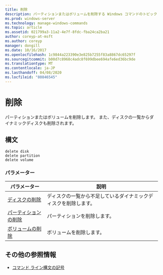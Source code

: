 ```yaml
---
title: 削除
description: パーティションまたはボリュームを削除する Windows コマンドのトピック「削除」を参照してください。
ms.prod: windows-server
ms.technology: manage-windows-commands
ms.topic: article
ms.assetid: 021799a3-11a2-4e7f-8fdc-fba24ca2ba21
author: coreyp-at-msft
ms.author: coreyp
manager: dongill
ms.date: 10/16/2017
ms.openlocfilehash: 1c9844a223390e3e825b7255f83a8867dc65297f
ms.sourcegitcommit: b00d7c8968c4adc8f699dbee694afe6ed36bc9de
ms.translationtype: MT
ms.contentlocale: ja-JP
ms.lasthandoff: 04/08/2020
ms.locfileid: "80846545"
---
```

# <a name="delete"></a>削除

パーティションまたはボリュームを削除します。 また、ディスクの一覧からダイナミックディスクも削除されます。

## <a name="syntax"></a>構文

```
delete disk
delete partition
delete volume
```

### <a name="parameters"></a>パラメーター

|パラメーター|説明|
|---------|-----------|
|[ディスクの削除](delete-disk.md)|ディスクの一覧から不足しているダイナミックディスクを削除します。|
|[パーティションの削除](delete-partition.md)|パーティションを削除します。|
|[ボリュームの削除](delete-volume.md)|ボリュームを削除します。|

## <a name="additional-references"></a>その他の参照情報

- [コマンド ライン構文の記号](command-line-syntax-key.md)

